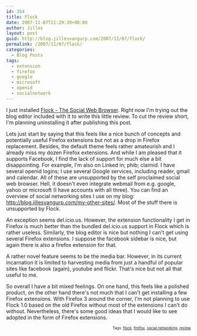 ```yaml
---
id: 354
title: Flock
date: 2007-11-07T21:29:39+00:00
author: Jilles
layout: post
guid: http://blog.jillesvangurp.com/2007/11/07/flock/
permalink: /2007/11/07/flock/
categories:
  - Blog Posts
tags:
  - extension
  - firefox
  - google
  - microsoft
  - openid
  - socialnetwork
---
```

I just installed <a href="http://www.flock.com/">Flock - The Social Web Browser</a>. Right now I'm trying out the blog editor included with it to write this little review. To cut the review short, I'm planning uninstalling it after publishing this post.

Lets just start by saying that this feels like a nice bunch of concepts and potentially useful Firefox extensions but not as a drop in Firefox replacement. Besides, the default theme feels rather amateurish and I already miss my dozen Firefox extensions. And while I am pleased that it supports Facebook, I find the lack of support for much else a bit disappointing. For example, I'm also on Linked in; phib; claimid. I have several openid logins; I use several Google services, including reader, gmail and calendar. All of these are unsupported by the self proclaimed social web browser. Hell, it doesn't even integrate webmail from e.g. google, yahoo or microsoft (I have accounts with all three). You can find an overview of social networking sites I use on my blog: <a href="http://blog.jillesvangurp.com/my-other-sites/">http://blog.jillesvangurp.com/my-other-sites/</a>. Most of the stuff there is unsupported by Flock.

An exception seems del.icio.us. However, the extension functionality I get in Firefox is much better than the bundled del.icio.us support in Flock which is rather useless. Similarly, the blog editor is nice but nothing I can't get using several Firefox extensions. I suppose the facebook sidebar is nice, but again there is also a firefox extension for that. 

A rather novel feature seems to be the media bar. However, in its current incarnation it is limited to harvesting media from just a handful of popular sites like facebook (again), youtube and flickr. That's nice but not all that useful to me.

So overall I have a bit mixed feelings. On one hand, this feels like a polished product, on the other hand there's not much that I can't get installing a few Firefox extensions. With Firefox 3 around the corner, I'm not planning to use Flock 1.0 based on the old Firefox without most of the extensions I can't do without. Nevertheless, there's some good ideas that I would like to see adopted in the form of Firefox extensions. 
   <!-- technorati tags begin --><p style="font-size:10px;text-align:right;">Tags: <a href="http://technorati.com/tag/flock" rel="tag">flock</a>, <a href="http://technorati.com/tag/firefox" rel="tag">firefox</a>, <a href="http://technorati.com/tag/%20social%20networking" rel="tag"> social networking</a>, <a href="http://technorati.com/tag/%20review" rel="tag"> review</a></p><!-- technorati tags end -->